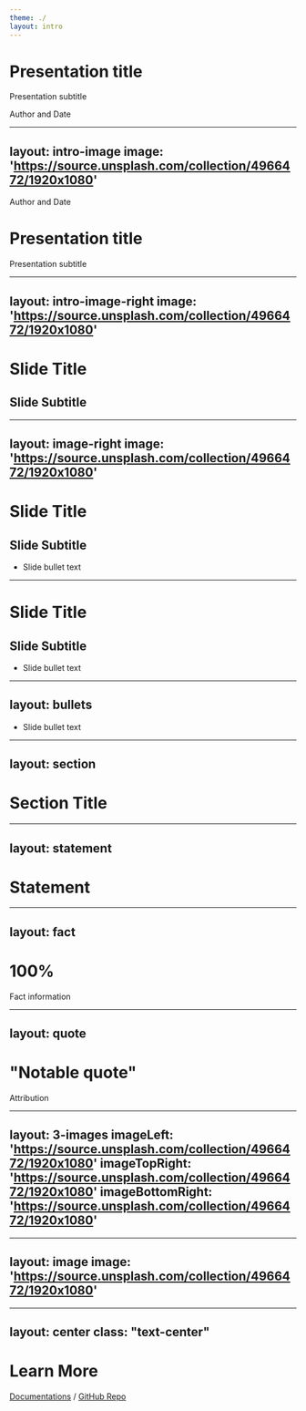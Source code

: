 ```yaml
---
theme: ./
layout: intro
---
```


# Presentation title

Presentation subtitle

<div class="absolute bottom-10">
  <span class="font-700">
    Author and Date
  </span>
</div>

---
layout: intro-image 
image: 'https://source.unsplash.com/collection/4966472/1920x1080'
---

<div class="absolute top-10">
  <span class="font-700">
    Author and Date
  </span>
</div>

<div class="absolute bottom-10">
<h1>Presentation title</h1>
<p>Presentation subtitle</p>
</div>

---
layout: intro-image-right
image: 'https://source.unsplash.com/collection/4966472/1920x1080'
---

# Slide Title
## Slide Subtitle

---
layout: image-right
image: 'https://source.unsplash.com/collection/4966472/1920x1080'
---

# Slide Title
## Slide Subtitle

* Slide bullet text

---

# Slide Title
## Slide Subtitle

* Slide bullet text

---
layout: bullets
---

* Slide bullet text

---
layout: section
---

# Section Title

---
layout: statement
---

# Statement

---
layout: fact
---

# 100%
Fact information

---
layout: quote
---

# "Notable quote"
Attribution

---
layout: 3-images
imageLeft: 'https://source.unsplash.com/collection/4966472/1920x1080'
imageTopRight: 'https://source.unsplash.com/collection/4966472/1920x1080'
imageBottomRight: 'https://source.unsplash.com/collection/4966472/1920x1080'
---

---
layout: image
image: 'https://source.unsplash.com/collection/4966472/1920x1080'
---

---
layout: center
class: "text-center"
---

# Learn More

[Documentations](https://kolibry.dev) / [GitHub Repo](https://github.com/kolibry-js/kolibry)
